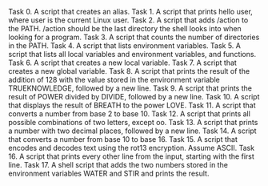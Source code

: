 Task 0. A script that creates an alias.
Task 1. A script that prints hello user, where user is the current Linux user.
Task 2. A script that adds /action to the PATH. /action should be the last directory the shell looks into when looking for a program.
Task 3. A script that counts the number of directories in the PATH.
Task 4. A script that lists environment variables.
Task 5. A script that lists all local variables and environment variables, and functions.
Task 6. A script that creates a new local variable.
Task 7. A script that creates a new global variable.
Task 8. A script that prints the result of the addition of 128 with the value stored in the environment variable TRUEKNOWLEDGE, followed by a new line.
Task 9. A script that prints the result of POWER divided by DIVIDE, followed by a new line.
Task 10. A script that displays the result of BREATH to the power LOVE.
Task 11. A script that converts a number from base 2 to base 10.
Task 12. A script that prints all possible combinations of two letters, except oo.
Task 13. A script that prints a number with two decimal places, followed by a new line.
Task 14. A script that converts a number from base 10 to base 16.
Task 15. A script that encodes and decodes text using the rot13 encryption. Assume ASCII.
Task 16. A script that prints every other line from the input, starting with the first line.
Task 17. A shell script that adds the two numbers stored in the environment variables WATER and STIR and prints the result.
